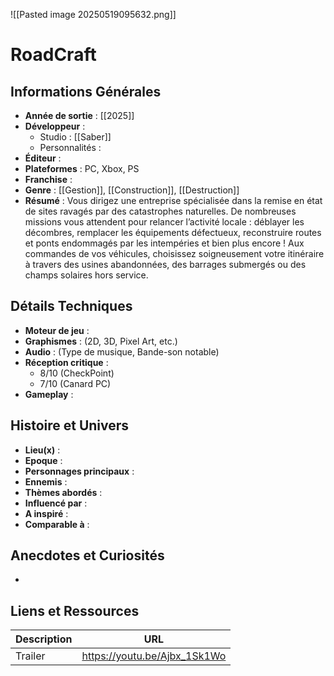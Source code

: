 ![[Pasted image 20250519095632.png]]
# RoadCraft

## Informations Générales

- **Année de sortie** : [[2025]]
- **Développeur** : 
	- Studio : [[Saber]]
	- Personnalités : 
- **Éditeur** : 
- **Plateformes** : PC, Xbox, PS
- **Franchise** : 
- **Genre** : [[Gestion]], [[Construction]], [[Destruction]]
- **Résumé** : Vous dirigez une entreprise spécialisée dans la remise en état de sites ravagés par des catastrophes naturelles. De nombreuses missions vous attendent pour relancer l’activité locale : déblayer les décombres, remplacer les équipements défectueux, reconstruire routes et ponts endommagés par les intempéries et bien plus encore ! Aux commandes de vos véhicules, choisissez soigneusement votre itinéraire à travers des usines abandonnées, des barrages submergés ou des champs solaires hors service.

## Détails Techniques
- **Moteur de jeu** : 
- **Graphismes** : (2D, 3D, Pixel Art, etc.)
- **Audio** : (Type de musique, Bande-son notable)
- **Réception critique** : 
	- 8/10 (CheckPoint)
	- 7/10 (Canard PC)
- **Gameplay** :

## Histoire et Univers
- **Lieu(x)** : 
- **Epoque** : 
- **Personnages principaux** : 
- **Ennemis** :
- **Thèmes abordés** : 
- **Influencé par** :
- **A inspiré** : 
- **Comparable à** :
## Anecdotes et Curiosités
- 
## Liens et Ressources

| Description | URL                          |
| ----------- | ---------------------------- |
| Trailer     | https://youtu.be/Ajbx_1Sk1Wo |
